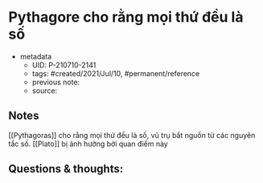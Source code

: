 ---
---

# Pythagore cho rằng mọi thứ đều là số

- metadata
	- UID: P-210710-2141
	- tags: #created/2021/Jul/10, #permanent/reference
	- previous note: 
	- source: 

## Notes
[[Pythagoras]] cho rằng mọi thứ đều là số, vũ trụ bắt nguồn từ các nguyên tắc số. 
[[Plato]] bị ảnh hưởng bởi quan điểm này
## Questions & thoughts:

